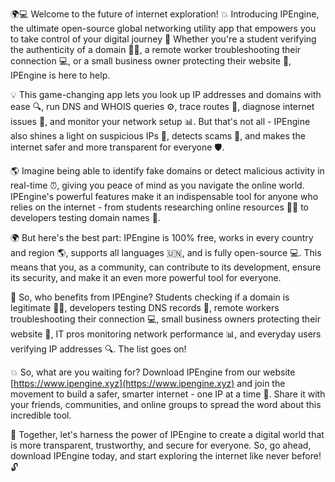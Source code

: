 🌍💻 Welcome to the future of internet exploration! 💥 Introducing IPEngine, the ultimate open-source global networking utility app that empowers you to take control of your digital journey 🚀 Whether you're a student verifying the authenticity of a domain 👩‍🎓, a remote worker troubleshooting their connection 💻, or a small business owner protecting their website 🏢, IPEngine is here to help.

💡 This game-changing app lets you look up IP addresses and domains with ease 🔍, run DNS and WHOIS queries ⚙️, trace routes 📍, diagnose internet issues 💊, and monitor your network setup 📊. But that's not all - IPEngine also shines a light on suspicious IPs 👻, detects scams 💸, and makes the internet safer and more transparent for everyone 🛡️.

🌎 Imagine being able to identify fake domains or detect malicious activity in real-time ⏰, giving you peace of mind as you navigate the online world. IPEngine's powerful features make it an indispensable tool for anyone who relies on the internet - from students researching online resources 👩‍📚 to developers testing domain names 🤖.

🌍 But here's the best part: IPEngine is 100% free, works in every country and region 🌎, supports all languages 🇺🇳, and is fully open-source 💻. This means that you, as a community, can contribute to its development, ensure its security, and make it an even more powerful tool for everyone.

💪 So, who benefits from IPEngine? Students checking if a domain is legitimate 👩‍🎓, developers testing DNS records 🤖, remote workers troubleshooting their connection 💻, small business owners protecting their website 🏢, IT pros monitoring network performance 📊, and everyday users verifying IP addresses 🔍. The list goes on!

💥 So, what are you waiting for? Download IPEngine from our website [https://www.ipengine.xyz](https://www.ipengine.xyz) and join the movement to build a safer, smarter internet - one IP at a time 🚀. Share it with your friends, communities, and online groups to spread the word about this incredible tool.

💪 Together, let's harness the power of IPEngine to create a digital world that is more transparent, trustworthy, and secure for everyone. So, go ahead, download IPEngine today, and start exploring the internet like never before! 🔓